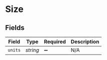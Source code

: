 # Size


## Fields

| Field              | Type               | Required           | Description        |
| ------------------ | ------------------ | ------------------ | ------------------ |
| `units`            | *string*           | :heavy_minus_sign: | N/A                |